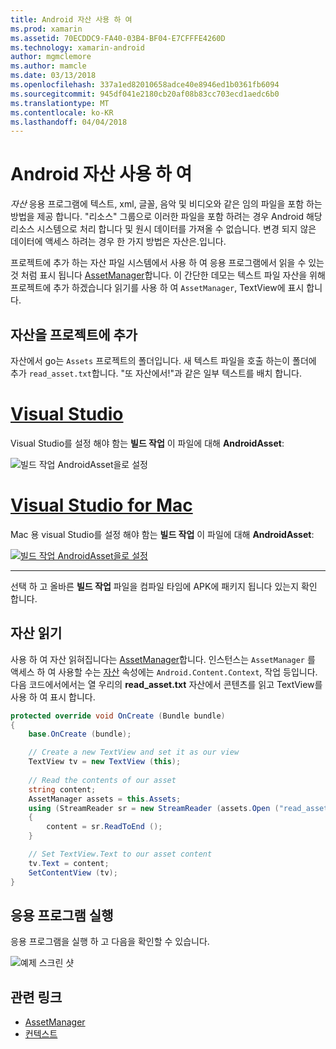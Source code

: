```yaml
---
title: Android 자산 사용 하 여
ms.prod: xamarin
ms.assetid: 70ECDDC9-FA40-03B4-BF04-E7CFFFE4260D
ms.technology: xamarin-android
author: mgmclemore
ms.author: mamcle
ms.date: 03/13/2018
ms.openlocfilehash: 337a1ed82010658adce40e8946ed1b0361fb6094
ms.sourcegitcommit: 945df041e2180cb20af08b83cc703ecd1aedc6b0
ms.translationtype: MT
ms.contentlocale: ko-KR
ms.lasthandoff: 04/04/2018
---
```

# <a name="using-android-assets"></a>Android 자산 사용 하 여

_자산_ 응용 프로그램에 텍스트, xml, 글꼴, 음악 및 비디오와 같은 임의 파일을 포함 하는 방법을 제공 합니다. "리소스" 그룹으로 이러한 파일을 포함 하려는 경우 Android 해당 리소스 시스템으로 처리 합니다 및 원시 데이터를 가져올 수 없습니다. 변경 되지 않은 데이터에 액세스 하려는 경우 한 가지 방법은 자산은.입니다.

프로젝트에 추가 하는 자산 파일 시스템에서 사용 하 여 응용 프로그램에서 읽을 수 있는 것 처럼 표시 됩니다 [AssetManager](https://developer.xamarin.com/api/type/Android.Content.Res.AssetManager/)합니다.
이 간단한 데모는 텍스트 파일 자산을 위해 프로젝트에 추가 하겠습니다 읽기를 사용 하 여 `AssetManager`, TextView에 표시 합니다.


## <a name="add-asset-to-project"></a>자산을 프로젝트에 추가

자산에서 go는 `Assets` 프로젝트의 폴더입니다. 새 텍스트 파일을 호출 하는이 폴더에 추가 `read_asset.txt`합니다. "또 자산에서!"과 같은 일부 텍스트를 배치 합니다.

# <a name="visual-studiotabvswin"></a>[Visual Studio](#tab/vswin)

Visual Studio를 설정 해야 함는 **빌드 작업** 이 파일에 대해 **AndroidAsset**:

![빌드 작업 AndroidAsset을로 설정](android-assets-images/asset-properties-vs.png) 

# <a name="visual-studio-for-mactabvsmac"></a>[Visual Studio for Mac](#tab/vsmac)

Mac 용 visual Studio를 설정 해야 함는 **빌드 작업** 이 파일에 대해 **AndroidAsset**:

[![빌드 작업 AndroidAsset을로 설정](android-assets-images/asset-properties-xs-sml.png)](android-assets-images/asset-properties-xs.png#lightbox)

-----

선택 하 고 올바른 **빌드 작업** 파일을 컴파일 타임에 APK에 패키지 됩니다 있는지 확인 합니다.


## <a name="reading-assets"></a>자산 읽기

사용 하 여 자산 읽혀집니다는 [AssetManager](https://developer.xamarin.com/api/type/Android.Content.Res.AssetManager/)합니다. 인스턴스는 `AssetManager` 를 액세스 하 여 사용할 수는 [자산](https://developer.xamarin.com/api/property/Android.Content.Context.Assets/) 속성에는 `Android.Content.Context`, 작업 등입니다.
다음 코드에서에서는 열 우리의 **read_asset.txt** 자산에서 콘텐츠를 읽고 TextView를 사용 하 여 표시 합니다.

```csharp
protected override void OnCreate (Bundle bundle)
{
    base.OnCreate (bundle);

    // Create a new TextView and set it as our view
    TextView tv = new TextView (this);
    
    // Read the contents of our asset
    string content;
    AssetManager assets = this.Assets;
    using (StreamReader sr = new StreamReader (assets.Open ("read_asset.txt")))
    {
        content = sr.ReadToEnd ();
    }

    // Set TextView.Text to our asset content
    tv.Text = content;
    SetContentView (tv);
}
```


## <a name="running-the-application"></a>응용 프로그램 실행

응용 프로그램을 실행 하 고 다음을 확인할 수 있습니다.

![예제 스크린 샷](android-assets-images/screenshot.png)


## <a name="related-links"></a>관련 링크

- [AssetManager](https://developer.xamarin.com/api/type/Android.Content.Res.AssetManager/)
- [컨텍스트](https://developer.xamarin.com/api/type/Android.Content.Context/)
